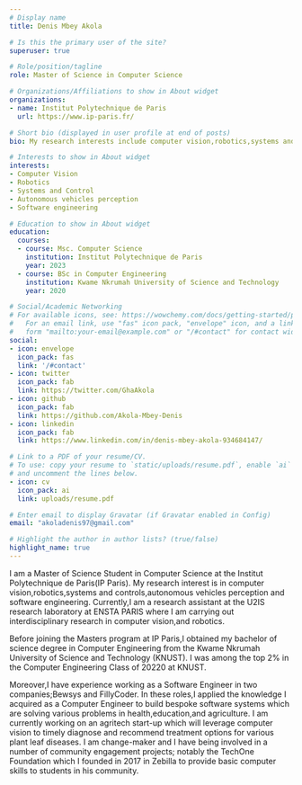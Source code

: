 ```yaml
---
# Display name
title: Denis Mbey Akola

# Is this the primary user of the site?
superuser: true

# Role/position/tagline
role: Master of Science in Computer Science

# Organizations/Affiliations to show in About widget
organizations:
- name: Institut Polytechnique de Paris
  url: https://www.ip-paris.fr/

# Short bio (displayed in user profile at end of posts)
bio: My research interests include computer vision,robotics,systems and control, software engineering and autonomous vehicles perception.

# Interests to show in About widget
interests:
- Computer Vision
- Robotics
- Systems and Control
- Autonomous vehicles perception
- Software engineering

# Education to show in About widget
education:
  courses:
  - course: Msc. Computer Science
    institution: Institut Polytechnique de Paris
    year: 2023
  - course: BSc in Computer Engineering
    institution: Kwame Nkrumah University of Science and Technology
    year: 2020

# Social/Academic Networking
# For available icons, see: https://wowchemy.com/docs/getting-started/page-builder/#icons
#   For an email link, use "fas" icon pack, "envelope" icon, and a link in the
#   form "mailto:your-email@example.com" or "/#contact" for contact widget.
social:
- icon: envelope
  icon_pack: fas
  link: '/#contact'
- icon: twitter
  icon_pack: fab
  link: https://twitter.com/GhaAkola
- icon: github
  icon_pack: fab
  link: https://github.com/Akola-Mbey-Denis
- icon: linkedin
  icon_pack: fab
  link: https://www.linkedin.com/in/denis-mbey-akola-934684147/

# Link to a PDF of your resume/CV.
# To use: copy your resume to `static/uploads/resume.pdf`, enable `ai` icons in `params.toml`, 
# and uncomment the lines below.
- icon: cv
  icon_pack: ai
  link: uploads/resume.pdf

# Enter email to display Gravatar (if Gravatar enabled in Config)
email: "akoladenis97@gmail.com"

# Highlight the author in author lists? (true/false)
highlight_name: true
---
```

I am a Master of Science Student in Computer Science at the Institut Polytechnique de Paris(IP Paris). My research interest is in computer vision,robotics,systems and controls,autonomous vehicles perception and software engineering. Currently,I am a research assistant at the U2IS research laboratory at ENSTA PARIS where I am carrying out interdisciplinary research in computer vision,and robotics.

Before joining the Masters program at IP Paris,I obtained my bachelor of science degree in Computer Engineering from the Kwame Nkrumah University of Science and Technology (KNUST). I was among the top 2% in the Computer Engineering Class of 20220 at KNUST.

Moreover,I have experience working as a Software Engineer in two companies;Bewsys and FillyCoder. In these roles,I applied the knowledge I acquired as a Computer Engineer to build bespoke software systems which are solving various problems in health,education,and agriculture.
I am  currently working on an agritech start-up which will leverage computer vision to timely diagnose and recommend treatment options for various plant leaf diseases. I am change-maker and I have being involved in a number of community engagement projects; notably the TechOne Foundation which I founded in 2017 in Zebilla to provide basic computer skills to students in his community.
